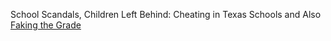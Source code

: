 School Scandals, Children Left Behind: Cheating in Texas Schools and Also [Faking the Grade](http://clipfile.org/?p=892)